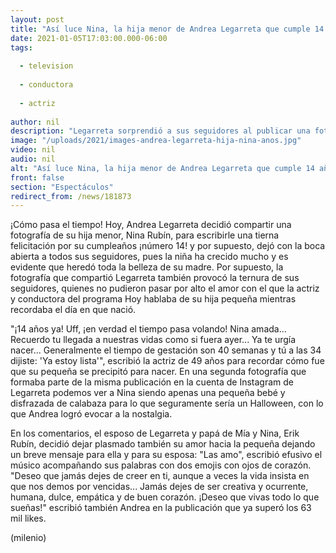 ```yaml
---
layout: post
title: "Así luce Nina, la hija menor de Andrea Legarreta que cumple 14 años"
date: 2021-01-05T17:03:00.000-06:00
tags:
  
  - television
  
  - conductora
  
  - actriz
  
author: nil
description: "Legarreta sorprendió a sus seguidores al publicar una fotografía de su hija menor para felicitarla por su cumpleaños, en donde luce verdaderamente hermosa. "
image: "/uploads/2021/images-andrea-legarreta-hija-nina-anos.jpg"
video: nil
audio: nil
alt: "Así luce Nina, la hija menor de Andrea Legarreta que cumple 14 años"
front: false
section: "Espectáculos"
redirect_from: /news/181873
---
```


¡Cómo pasa el tiempo! Hoy, Andrea Legarreta decidió compartir una fotografía de su hija menor, Nina Rubín, para escribirle una tierna felicitación por su cumpleaños ¡número 14! y por supuesto, dejó con la boca abierta a todos sus seguidores, pues la niña ha crecido mucho y es evidente que heredó toda la belleza de su madre.  Por supuesto, la fotografía que compartió Legarreta también provocó la ternura de sus seguidores, quienes no pudieron pasar por alto el amor con el que la actriz y conductora del programa Hoy hablaba de su hija pequeña mientras recordaba el día en que nació.  

"¡14 años ya! Uff, ¡en verdad el tiempo pasa volando! Nina amada... Recuerdo tu llegada a nuestras vidas como si fuera ayer... Ya te urgía nacer... Generalmente el tiempo de gestación son 40 semanas y tú a las 34 dijiste: 'Ya estoy lista'", escribió la actriz de 49 años para recordar cómo fue que su pequeña se precipitó para nacer.  En una segunda fotografía que formaba parte de la misma publicación en la cuenta de Instagram de Legarreta podemos ver a Nina siendo apenas una pequeña bebé y disfrazada de calabaza para lo que seguramente sería un Halloween, con lo que Andrea logró evocar a la nostalgia.  

En los comentarios, el esposo de Legarreta y papá de Mía y Nina, Erik Rubín, decidió dejar plasmado también su amor hacia la pequeña dejando un breve mensaje para ella y para su esposa: "Las amo", escribió efusivo el músico acompañando sus palabras con dos emojis con ojos de corazón.  "Deseo que jamás dejes de creer en ti, aunque a veces la vida insista en que nos demos por vencidas... Jamás dejes de ser creativa y ocurrente, humana, dulce, empática y de buen corazón. ¡Deseo que vivas todo lo que sueñas!" escribió también Andrea en la publicación que ya superó los 63 mil likes.  

(milenio)